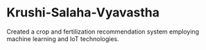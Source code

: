 # Krushi-Salaha-Vyavastha
Created a crop and fertilization recommendation system employing machine learning and IoT technologies. 
